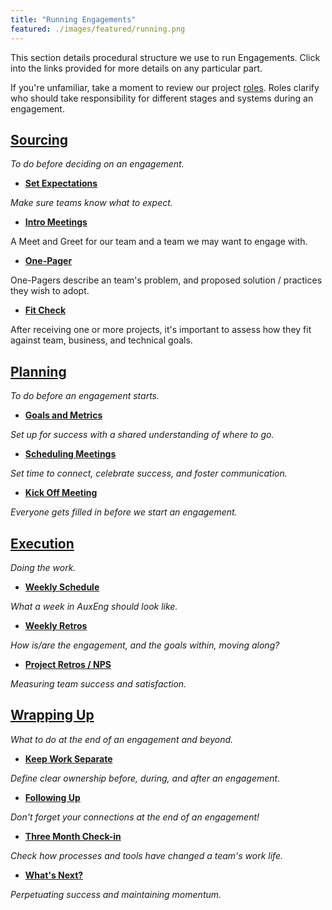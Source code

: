 ```yaml
---
title: "Running Engagements"
featured: ./images/featured/running.png
---
```


This section details procedural structure we use to run Engagements.
Click into the links provided for more details on any particular part.

If you're unfamiliar, take a moment to review our project [roles](./roles).
Roles clarify who should take responsibility for different stages and systems
during an engagement.

## [Sourcing](./sourcing)

_To do before deciding on an engagement._

- **[Set Expectations](./expectations)**

_Make sure teams know what to expect._

- **[Intro Meetings](./sourcing#intro-meetings)**

A Meet and Greet for our team and a team we may want to engage with.

- **[One-Pager](./sourcing#one-pager)**

One-Pagers describe an team's problem, and proposed solution / practices
they wish to adopt.

- **[Fit Check](./sourcing#checking-project-fit)**

After receiving one or more projects, it's important to assess how they
fit against team, business, and technical goals.

## [Planning](./planning)

_To do before an engagement starts._

- **[Goals and Metrics](./planning#goals-and-metrics)**

_Set up for success with a shared understanding of where to go._

- **[Scheduling Meetings](./planning#scheduling-meetings)**

_Set time to connect, celebrate success, and foster communication._

- **[Kick Off Meeting](./planning#kick-off-meeting)**

_Everyone gets filled in before we start an engagement._

## [Execution](./executing)

_Doing the work._

- **[Weekly Schedule](./executing#weekly-schedule)**

_What a week in AuxEng should look like._

- **[Weekly Retros](./executing#weekly-retros)**

_How is/are the engagement, and the goals within, moving along?_

- **[Project Retros / NPS](executing/project-retros)**

_Measuring team success and satisfaction._

## [Wrapping Up](./wrapping-up)

_What to do at the end of an engagement and beyond._

- **[Keep Work Separate](./wrapping-up#keep-work-separate)**

_Define clear ownership before, during, and after an engagement._

- **[Following Up](./wrapping-up#following-up)**

_Don't forget your connections at the end of an engagement!_

- **[Three Month Check-in](./wrapping-up#three-month-check-in)**

_Check how processes and tools have changed a team's work life._

- **[What's Next?](./wrapping-up#whats-next)**

_Perpetuating success and maintaining momentum._
